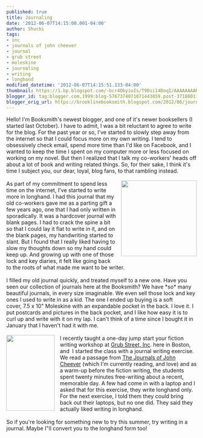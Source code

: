 ```yaml
---
published: true
title: Journaling
date: '2012-06-07T14:15:00.001-04:00'
author: Shuchi
tags:
- inc
- journals of john cheever
- journal
- grub street
- moleskine
- journaling
- writing
- longhand
modified_datetime: '2012-06-07T14:15:51.133-04:00'
thumbnail: https://1.bp.blogspot.com/-bcr4ObyioIs/T9Dsi14DoqI/AAAAAAAANbs/Mlc8TYg6ZIE/s72-c/moleskine-classic-extra-large-soft-cover-squared-notebook-7.5-x-10-msx15-1.jpg
blogger_id: tag:blogger.com,1999:blog-5767374071871443859.post-3718801118970506053
blogger_orig_url: https://brooklinebooksmith.blogspot.com/2012/06/journaling.html
---
```


<div dir="ltr" style="text-align: left;" trbidi="on"><div>Hello! I'm Booksmith's newest blogger, and one of it's newer booksellers (I started last October).&nbsp;I have to admit, I was a bit reluctant to agree to write for the blog. For the past year or so, I've started to slowly step away from the internet so that I could focus more on my own writing. I tend to obsessively check email, spend more time than I'd like on Facebook, and I wanted to&nbsp;keep the time I spent on my computer more or less focused on working on my novel.&nbsp;But then I realized that I talk my co-workers' heads off about a lot of book and writing related things. So, for their sake, I think it's time I subject you, our dear, loyal, blog fans, to that rambling instead.<br /><br /></div><div><a href="https://1.bp.blogspot.com/-bcr4ObyioIs/T9Dsi14DoqI/AAAAAAAANbs/Mlc8TYg6ZIE/s1600/moleskine-classic-extra-large-soft-cover-squared-notebook-7.5-x-10-msx15-1.jpg" imageanchor="1" style="clear: right; float: right; margin-bottom: 1em; margin-left: 1em;"><img border="0" height="200" src="https://1.bp.blogspot.com/-bcr4ObyioIs/T9Dsi14DoqI/AAAAAAAANbs/Mlc8TYg6ZIE/s200/moleskine-classic-extra-large-soft-cover-squared-notebook-7.5-x-10-msx15-1.jpg" width="200" /></a>As part of my commitment to spend less time on the internet, I've started to write more&nbsp;in longhand.&nbsp;I had this journal that my old co-workers gave me as a parting gift a few years ago, one that I had only written in sporadically.&nbsp;It was a hardcover journal with blank pages. I had to crack the spine a bit so that I could lay it flat to write in it, and on the blank pages, my handwriting started to slant.&nbsp;But I found that I really liked having to slow my thoughts down so my hand could keep up.&nbsp;And growing up with one of those lock and key diaries, it felt like going back to the roots of what made me want to be writer.<br /><br />I filled my old journal quickly, and treated myself to a new one. Have you seen our collection of journals here at the Booksmith? We have *so* many beautiful journals, in every size imaginable. We even sell those lock and key ones I used to write in as a kid. The one I ended up buying is a soft cover,&nbsp;7.5 x 10" Moleskine with an expandable pocket in the back.&nbsp;I love it. I put postcards and pictures in the back pocket, and I like how easy it is to curl up and write with it on my lap. I can't think of a time since I bought it in January that I haven't had it with me.<br /><br /></div><div><a href="https://1.bp.blogspot.com/-ja31nZmeXLo/T9Dt2qQFTII/AAAAAAAANb0/pMk3bL29Ee0/s1600/cheever.JPG" imageanchor="1" style="clear: left; float: left; margin-bottom: 1em; margin-right: 1em;"><img border="0" height="200" src="https://1.bp.blogspot.com/-ja31nZmeXLo/T9Dt2qQFTII/AAAAAAAANb0/pMk3bL29Ee0/s200/cheever.JPG" width="128" /></a>I recently taught a one-day jump start your fiction writing workshop at&nbsp;<a href="https://www.grubstreet.org/">Grub Street, Inc</a>. here in Boston, and &nbsp;I started the class with a journal writing exercise. We read a passage from <a href="https://www.brooklinebooksmith-shop.com/book/9780307387257">The Journals of John Cheever</a> (which I'm currently reading, and love) and as a warm-up before the fiction writing, the students spent twenty minutes free-writing about a recent, memorable day. A few had come in with a laptop and I asked that for this exercise, they write longhand only. For the next exercise, I told them they could bring back out their laptops, but no one did. They said they actually liked writing in longhand.<br /><br />So if you're looking for something new to try this summer, try writing in a journal. Maybe I"ll convert you to the longhand form too!&nbsp;</div></div>